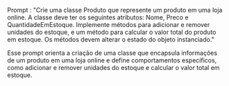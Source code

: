 Prompt : "Crie uma classe Produto que represente um produto em uma loja online. A classe deve ter os seguintes atributos: Nome, Preco e QuantidadeEmEstoque. Implemente métodos para adicionar e remover unidades do estoque, e um método para calcular o valor total do produto em estoque. Os métodos devem alterar o estado do objeto instanciado."

Esse prompt orienta a criação de uma classe que encapsula informações de um produto em uma loja online e define comportamentos específicos, como adicionar e remover unidades do estoque e calcular o valor total em estoque.
